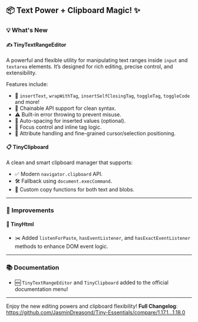 ## 📦 Text Power + Clipboard Magic! ✨

### 💡 What's New

#### ✍️ **TinyTextRangeEditor**

A powerful and flexible utility for manipulating text ranges inside `input` and `textarea` elements. It’s designed for rich editing, precise control, and extensibility.

Features include:

* 🎯 `insertText`, `wrapWithTag`, `insertSelfClosingTag`, `toggleTag`, `toggleCode` and more!
* 🔁 Chainable API support for clean syntax.
* ⚠️ Built-in error throwing to prevent misuse.
* 🧠 Auto-spacing for inserted values (optional).
* 🎯 Focus control and inline tag logic.
* 🧩 Attribute handling and fine-grained cursor/selection positioning.

#### 📋 **TinyClipboard**

A clean and smart clipboard manager that supports:

* ✅ Modern `navigator.clipboard` API.
* 🛠️ Fallback using `document.execCommand`.
* 📝 Custom copy functions for both text and blobs.

---

### 🧱 Improvements

#### 🧱 **TinyHtml**

* ✂️ Added `listenForPaste`, `hasEventListener`, and `hasExactEventListener` methods to enhance DOM event logic.

---

### 📚 Documentation

* 🆕 `TinyTextRangeEditor` and `TinyClipboard` added to the official documentation menu!

---

Enjoy the new editing powers and clipboard flexibility!
**Full Changelog**: https://github.com/JasminDreasond/Tiny-Essentials/compare/1.17.1...1.18.0